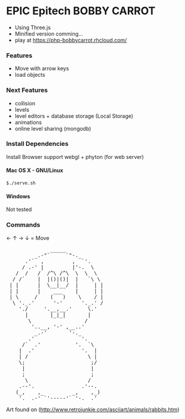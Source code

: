 EPIC Epitech BOBBY CARROT
================================

* Using Three.js
* Minified version comming...
* play at https://php-bobbycarrot.rhcloud.com/

### Features

* Move with arrow keys
* load objects

### Next Features

* collision 
* levels 
* level editors + database storage (Local Storage)
* animations
* online level sharing (mongodb)

### Install Dependencies

Install Browser support webgl + phyton (for web server)

#### Mac OS X - GNU/Linux 

    $./serve.sh

#### Windows
    
Not tested


### Commands

&larr; &uarr; &rarr; &darr; = Move


<pre>
              _____
         _.-"`     `"-._
      .'`  ,         ,  `'.
     / .-' |         |'-.  \
   /  /   /  /^\ /^\  \  \  \
  / /`    |  |()|()|  |   `\ \
 | |      |  \__|__/  |     | |
 | |      |    ___    |     | |
 | \     /    (   )    \    / |
  \ '._.'      '-'      '._.' /
    './     '.__,__.'     \.'
      |       |_|_|       |
       \                 /
        '..__, '-' ,__..'
         _.-'       '-._
       .'               '.
     /`  .'           '.  `\
    |  .'               '.  |
    | /                   \ |
    \;                     ;/
     |                     |
     ;                     ;
      \                   /
    .--'.               .'--.
   (_,    ,_         _,    ,_)
    '.__.-' `'-----'` '-.__.'
</pre>
Art found on (http://www.retrojunkie.com/asciiart/animals/rabbits.htm)
